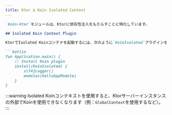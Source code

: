```yaml
---
title: Ktor & Koin Isolated Context
---
```

```markdown
`koin-ktor`モジュールは、Ktorに依存性注入をもたらすことに特化しています。

## Isolated Koin Context Plugin

KtorでIsolated Koinコンテナを起動するには、次のように`KoinIsolated`プラグインをインストールします。

```kotlin
fun Application.main() {
    // Install Koin plugin
    install(KoinIsolated) {
        slf4jLogger()
        modules(helloAppModule)
    }
}
```

:::warning
 Isolated Koinコンテキストを使用すると、Ktorサーバーインスタンスの外部でKoinを使用できなくなります（例：`GlobalContext`を使用するなど）。
:::
